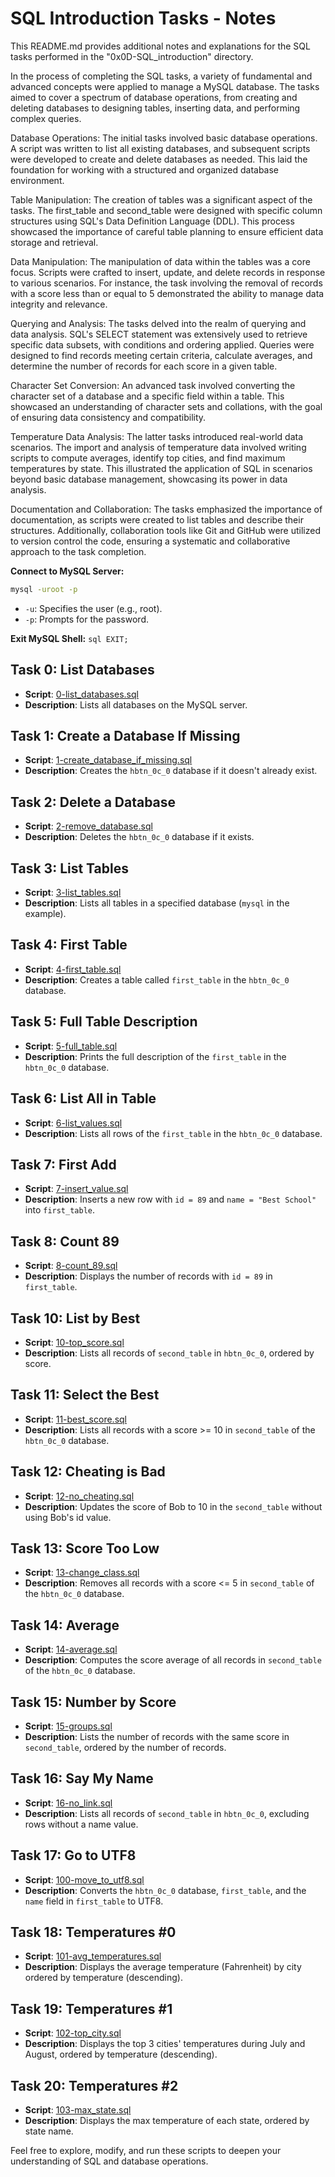 # SQL Introduction Tasks - Notes

This README.md provides additional notes and explanations for the SQL tasks performed in the "0x0D-SQL_introduction" directory.

In the process of completing the SQL tasks, a variety of fundamental and advanced concepts were applied to manage a MySQL database. The tasks aimed to cover a spectrum of database operations, from creating and deleting databases to designing tables, inserting data, and performing complex queries.

Database Operations:
The initial tasks involved basic database operations. A script was written to list all existing databases, and subsequent scripts were developed to create and delete databases as needed. This laid the foundation for working with a structured and organized database environment.

Table Manipulation:
The creation of tables was a significant aspect of the tasks. The first_table and second_table were designed with specific column structures using SQL's Data Definition Language (DDL). This process showcased the importance of careful table planning to ensure efficient data storage and retrieval.

Data Manipulation:
The manipulation of data within the tables was a core focus. Scripts were crafted to insert, update, and delete records in response to various scenarios. For instance, the task involving the removal of records with a score less than or equal to 5 demonstrated the ability to manage data integrity and relevance.

Querying and Analysis:
The tasks delved into the realm of querying and data analysis. SQL's SELECT statement was extensively used to retrieve specific data subsets, with conditions and ordering applied. Queries were designed to find records meeting certain criteria, calculate averages, and determine the number of records for each score in a given table.

Character Set Conversion:
An advanced task involved converting the character set of a database and a specific field within a table. This showcased an understanding of character sets and collations, with the goal of ensuring data consistency and compatibility.

Temperature Data Analysis:
The latter tasks introduced real-world data scenarios. The import and analysis of temperature data involved writing scripts to compute averages, identify top cities, and find maximum temperatures by state. This illustrated the application of SQL in scenarios beyond basic database management, showcasing its power in data analysis.

Documentation and Collaboration:
The tasks emphasized the importance of documentation, as scripts were created to list tables and describe their structures. Additionally, collaboration tools like Git and GitHub were utilized to version control the code, ensuring a systematic and collaborative approach to the task completion.

 **Connect to MySQL Server:**
   ```bash
   mysql -uroot -p
   ```

   - `-u`: Specifies the user (e.g., root).
   - `-p`: Prompts for the password.

 **Exit MySQL Shell:**
    ```sql
    EXIT;
    ```

## Task 0: List Databases

- **Script**: [0-list_databases.sql](0-list_databases.sql)
- **Description**: Lists all databases on the MySQL server.

## Task 1: Create a Database If Missing

- **Script**: [1-create_database_if_missing.sql](1-create_database_if_missing.sql)
- **Description**: Creates the `hbtn_0c_0` database if it doesn't already exist.

## Task 2: Delete a Database

- **Script**: [2-remove_database.sql](2-remove_database.sql)
- **Description**: Deletes the `hbtn_0c_0` database if it exists.

## Task 3: List Tables

- **Script**: [3-list_tables.sql](3-list_tables.sql)
- **Description**: Lists all tables in a specified database (`mysql` in the example).

## Task 4: First Table

- **Script**: [4-first_table.sql](4-first_table.sql)
- **Description**: Creates a table called `first_table` in the `hbtn_0c_0` database.

## Task 5: Full Table Description

- **Script**: [5-full_table.sql](5-full_table.sql)
- **Description**: Prints the full description of the `first_table` in the `hbtn_0c_0` database.

## Task 6: List All in Table

- **Script**: [6-list_values.sql](6-list_values.sql)
- **Description**: Lists all rows of the `first_table` in the `hbtn_0c_0` database.

## Task 7: First Add

- **Script**: [7-insert_value.sql](7-insert_value.sql)
- **Description**: Inserts a new row with `id = 89` and `name = "Best School"` into `first_table`.

## Task 8: Count 89

- **Script**: [8-count_89.sql](8-count_89.sql)
- **Description**: Displays the number of records with `id = 89` in `first_table`.

## Task 10: List by Best

- **Script**: [10-top_score.sql](10-top_score.sql)
- **Description**: Lists all records of `second_table` in `hbtn_0c_0`, ordered by score.

## Task 11: Select the Best

- **Script**: [11-best_score.sql](11-best_score.sql)
- **Description**: Lists all records with a score >= 10 in `second_table` of the `hbtn_0c_0` database.

## Task 12: Cheating is Bad

- **Script**: [12-no_cheating.sql](12-no_cheating.sql)
- **Description**: Updates the score of Bob to 10 in the `second_table` without using Bob's id value.

## Task 13: Score Too Low

- **Script**: [13-change_class.sql](13-change_class.sql)
- **Description**: Removes all records with a score <= 5 in `second_table` of the `hbtn_0c_0` database.

## Task 14: Average

- **Script**: [14-average.sql](14-average.sql)
- **Description**: Computes the score average of all records in `second_table` of the `hbtn_0c_0` database.

## Task 15: Number by Score

- **Script**: [15-groups.sql](15-groups.sql)
- **Description**: Lists the number of records with the same score in `second_table`, ordered by the number of records.

## Task 16: Say My Name

- **Script**: [16-no_link.sql](16-no_link.sql)
- **Description**: Lists all records of `second_table` in `hbtn_0c_0`, excluding rows without a name value.

## Task 17: Go to UTF8

- **Script**: [100-move_to_utf8.sql](100-move_to_utf8.sql)
- **Description**: Converts the `hbtn_0c_0` database, `first_table`, and the `name` field in `first_table` to UTF8.

## Task 18: Temperatures #0

- **Script**: [101-avg_temperatures.sql](101-avg_temperatures.sql)
- **Description**: Displays the average temperature (Fahrenheit) by city ordered by temperature (descending).

## Task 19: Temperatures #1

- **Script**: [102-top_city.sql](102-top_city.sql)
- **Description**: Displays the top 3 cities' temperatures during July and August, ordered by temperature (descending).

## Task 20: Temperatures #2

- **Script**: [103-max_state.sql](103-max_state.sql)
- **Description**: Displays the max temperature of each state, ordered by state name.

Feel free to explore, modify, and run these scripts to deepen your understanding of SQL and database operations.
